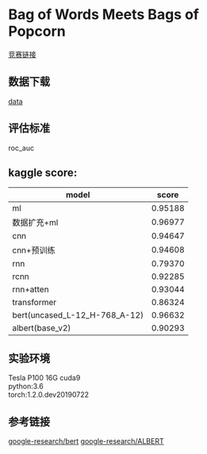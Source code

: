 # Bag of Words Meets Bags of Popcorn
[竞赛链接](https://www.kaggle.com/c/word2vec-nlp-tutorial)
## 数据下载
[data](https://www.kaggle.com/c/word2vec-nlp-tutorial/data)
## 评估标准
roc_auc
## kaggle score:
|model|score|
|---|---|
|ml|0.95188|
|数据扩充+ml|0.96977|
|cnn|0.94647|
|cnn+预训练|0.94608|
|rnn|0.79370|
|rcnn|0.92285|
|rnn+atten|0.93044|
|transformer|0.86324|
|bert(uncased_L-12_H-768_A-12)|0.96632|
|albert(base_v2)|0.90293|

## 实验环境
Tesla P100
16G
cuda9  
python:3.6  
torch:1.2.0.dev20190722

## 参考链接
[google-research/bert](https://github.com/google-research/bert)
[google-research/ALBERT](https://github.com/google-research/ALBERT)


